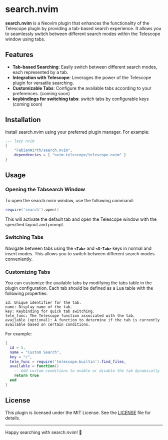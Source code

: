 # search.nvim

**search.nvim** is a Neovim plugin that enhances the functionality of the Telescope plugin by providing a tab-based search experience. It allows you to seamlessly switch between different search modes within the Telescope window using tabs.

## Features

- **Tab-based Searching**: Easily switch between different search modes, each represented by a tab.
- **Integration with Telescope**: Leverages the power of the Telescope plugin for versatile searching.
- **Customizable Tabs**: Configure the available tabs according to your preferences. (coming soon)
- **keybindings for switching tabs**: switch tabs by configurable keys (coming soon)

## Installation

Install search.nvim using your preferred plugin manager. For example:
```lua
--- lazy nvim
{
    "FabianWirth/search.nvim",
    dependencies = { "nvim-telescope/telescope.nvim" }
}
```


## Usage

### Opening the Tabsearch Window
To open the search.nvim window, use the following command:

```lua
require('search').open()
```
This will activate the default tab and open the Telescope window with the specified layout and prompt.

### Switching Tabs
Navigate between tabs using the **`<Tab>`** and **`<S-Tab>`** keys in normal and insert modes. This allows you to switch between different search modes conveniently.

### Customizing Tabs
You can customize the available tabs by modifying the tabs table in the plugin configuration. Each tab should be defined as a Lua table with the following properties:
```
id: Unique identifier for the tab.
name: Display name of the tab.
key: Keybinding for quick tab switching.
tele_func: The Telescope function associated with the tab.
available (optional): A function to determine if the tab is currently available based on certain conditions.
```
For example:

```lua
{
  id = 5,
  name = "Custom Search",
  key = "c",
  tele_func = require('telescope.builtin').find_files,
  available = function()
    -- Add custom conditions to enable or disable the tab dynamically
    return true
  end
}
```
## License

This plugin is licensed under the MIT License. See the [LICENSE](/LICENSE.md) file for details.

-------------------------------------------------------------------------------


Happy searching with search.nvim! 🚀
